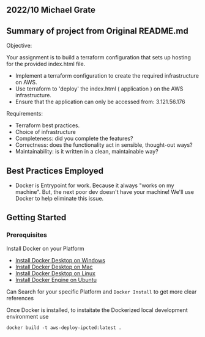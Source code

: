 ## 2022/10 Michael Grate

## Summary of project from Original README.md

Objective:

Your assignment is to build a terraform configuration that sets up hosting
for the provided index.html file.

- Implement a terraform configuration to create the required infrastructure on AWS.
- Use terraform to 'deploy' the index.html ( application ) on the AWS infrastructure.
- Ensure that the application can only be accessed from: 3.121.56.176

Requirements:
- Terraform best practices.
- Choice of infrastructure
- Completeness: did you complete the features?
- Correctness: does the functionality act in sensible, thought-out ways?
- Maintainability: is it written in a clean, maintainable way?


## Best Practices Employed

- Docker is Entrypoint for work. Because it always "works on my machine". But, the next poor dev doesn't have your machine! We'll use Docker to help eliminate this issue.

## Getting Started

### Prerequisites

Install Docker on your Platform

- [Install Docker Desktop on Windows](https://docs.docker.com/desktop/install/windows-install/)
- [Install Docker Desktop on Mac](https://docs.docker.com/desktop/install/mac-install/)
- [Install Docker Desktop on Linux](https://docs.docker.com/desktop/install/linux-install/)
- [Install Docker Engine on Ubuntu](https://docs.docker.com/engine/install/ubuntu/)

Can Search for your specific Platform and `Docker Install` to get more clear references

Once Docker is installed, to instaitate the Dockerized local development environment use
```
docker build -t aws-deploy-ipcted:latest .
```
